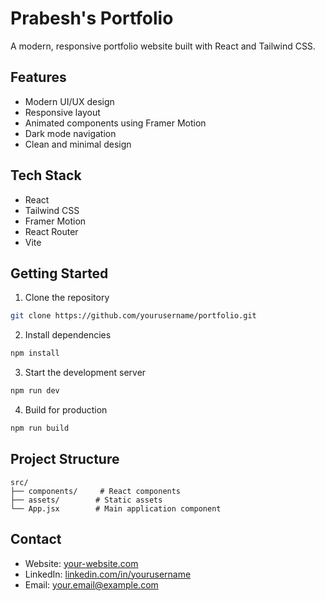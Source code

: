 # Prabesh's Portfolio

A modern, responsive portfolio website built with React and Tailwind CSS.

## Features

- Modern UI/UX design
- Responsive layout
- Animated components using Framer Motion
- Dark mode navigation
- Clean and minimal design

## Tech Stack

- React
- Tailwind CSS
- Framer Motion
- React Router
- Vite

## Getting Started

1. Clone the repository
```bash
git clone https://github.com/yourusername/portfolio.git
```

2. Install dependencies
```bash
npm install
```

3. Start the development server
```bash
npm run dev
```

4. Build for production
```bash
npm run build
```

## Project Structure

```
src/
├── components/     # React components
├── assets/        # Static assets
└── App.jsx        # Main application component
```

## Contact

- Website: [your-website.com](https://your-website.com)
- LinkedIn: [linkedin.com/in/yourusername](https://linkedin.com/in/yourusername)
- Email: your.email@example.com
